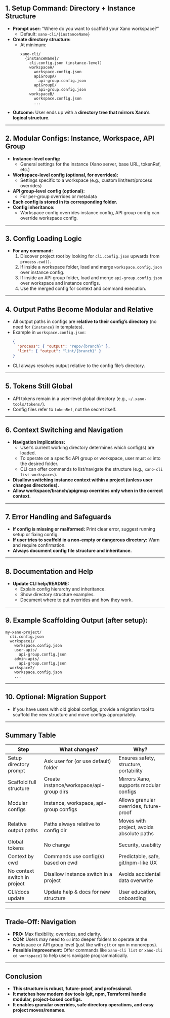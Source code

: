 ## **1. Setup Command: Directory + Instance Structure**

- **Prompt user:**
  “Where do you want to scaffold your Xano workspace?”
  - Default: `xano-cli/{instanceName}`
- **Create directory structure:**
  - At minimum:
    ```
    xano-cli/
      {instanceName}/
        cli.config.json (instance-level)
        workspaceA/
          workspace.config.json
          apiGroupA/
            api-group.config.json
          apiGroupB/
            api-group.config.json
        workspaceB/
          workspace.config.json
          ...
    ```
- **Outcome:**
  User ends up with a **directory tree that mirrors Xano’s logical structure**.

---

## **2. Modular Configs: Instance, Workspace, API Group**

- **Instance-level config:**
  - General settings for the instance (Xano server, base URL, tokenRef, etc.)
- **Workspace-level config (optional, for overrides):**
  - Settings specific to a workspace (e.g., custom lint/test/process overrides)
- **API group-level config (optional):**
  - For per-group overrides or metadata
- **Each config is stored in its corresponding folder.**
- **Config inheritance:**
  - Workspace config overrides instance config, API group config can override workspace config.

---

## **3. Config Loading Logic**

- **For any command:**
  1. Discover project root by looking for `cli.config.json` upwards from `process.cwd()`.
  2. If inside a workspace folder, load and merge `workspace.config.json` over instance config.
  3. If inside an API group folder, load and merge `api-group.config.json` over workspace and instance configs.
  4. Use the merged config for context and command execution.

---

## **4. Output Paths Become Modular and Relative**

- All output paths in configs are **relative to their config’s directory** (no need for `{instance}` in templates).
- Example in `workspace.config.json`:
  ```json
  {
    "process": { "output": "repo/{branch}" },
    "lint": { "output": "lint/{branch}" }
  }
  ```
- CLI always resolves output relative to the config file’s directory.

---

## **5. Tokens Still Global**

- API tokens remain in a user-level global directory (e.g., `~/.xano-tools/tokens/`).
- Config files refer to `tokenRef`, not the secret itself.

---

## **6. Context Switching and Navigation**

- **Navigation implications:**
  - User’s current working directory determines which config(s) are loaded.
  - To operate on a specific API group or workspace, user must `cd` into the desired folder.
  - CLI can offer commands to list/navigate the structure (e.g., `xano-cli list-workspaces`).
- **Disallow switching instance context within a project (unless user changes directories).**
- **Allow workspace/branch/apigroup overrides only when in the correct context.**

---

## **7. Error Handling and Safeguards**

- **If config is missing or malformed:**
  Print clear error, suggest running setup or fixing config.
- **If user tries to scaffold in a non-empty or dangerous directory:**
  Warn and require confirmation.
- **Always document config file structure and inheritance.**

---

## **8. Documentation and Help**

- **Update CLI help/README:**
  - Explain config hierarchy and inheritance.
  - Show directory structure examples.
  - Document where to put overrides and how they work.

---

## **9. Example Scaffolding Output (after setup):**

```
my-xano-project/
  cli.config.json
  workspace1/
    workspace.config.json
    user-apis/
      api-group.config.json
    admin-apis/
      api-group.config.json
  workspace2/
    workspace.config.json
    ...
```

---

## **10. Optional: Migration Support**

- If you have users with old global configs, provide a migration tool to scaffold the new structure and move configs appropriately.

---

## **Summary Table**

| Step                        | What changes?                          | Why?                                        |
|-----------------------------|----------------------------------------|---------------------------------------------|
| Setup directory prompt      | Ask user for (or use default) folder   | Ensures safety, structure, portability      |
| Scaffold full structure     | Create instance/workspace/api-group dirs | Mirrors Xano, supports modular configs      |
| Modular configs             | Instance, workspace, api-group configs | Allows granular overrides, future-proof     |
| Relative output paths       | Paths always relative to config dir    | Moves with project, avoids absolute paths   |
| Global tokens               | No change                              | Security, usability                        |
| Context by cwd              | Commands use config(s) based on cwd    | Predictable, safe, git/npm-like UX         |
| No context switch in project| Disallow instance switch in a project  | Avoids accidental data overwrite           |
| CLI/docs update             | Update help & docs for new structure   | User education, onboarding                 |

---

## **Trade-Off: Navigation**

- **PRO:** Max flexibility, overrides, and clarity.
- **CON:** Users may need to `cd` into deeper folders to operate at the workspace or API group level (just like with `git` or `npm` in monorepos).
- **Possible improvement:**
  Offer commands like `xano-cli list` or `xano-cli cd workspace1` to help users navigate programmatically.

---

## **Conclusion**

- **This structure is robust, future-proof, and professional.**
- **It matches how modern dev tools (git, npm, Terraform) handle modular, project-based configs.**
- **It enables granular overrides, safe directory operations, and easy project moves/renames.**